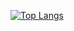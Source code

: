 

[![Top Langs](https://github-readme-stats.vercel.app/api/top-langs/?username=ryuji-ito-0222&langs_count=8)](https://github.com/anuraghazra/github-readme-stats)




